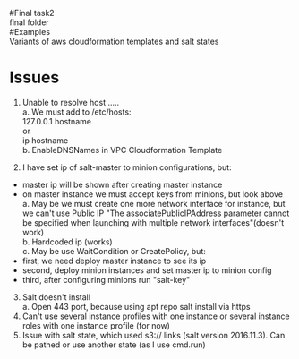 #Final task2<br>
final folder<br>
#Examples<br>
Variants of aws cloudformation templates and salt states<br>
# Issues<br>
1) Unable to resolve host .....<br>
a. We must add to /etc/hosts: <br>
127.0.0.1 hostname <br>
or <br>
ip hostname<br>
b. EnableDNSNames in VPC Cloudformation Template<br>

2) I have set ip of salt-master to minion configurations, but:<br>
 - master ip will be shown after creating master instance<br>
 - on master instance we must accept keys from minions, but look above<br>
a. May be we must create one more network interface for instance, but we can't use Public IP "The associatePublicIPAddress parameter cannot be specified when launching with multiple network interfaces"(doesn't work)<br>
b. Hardcoded ip (works)<br>
c. May be use WaitCondition or CreatePolicy, but:<br>
 - first, we need deploy master instance to see its ip<br>
 - second, deploy minion instances and set master ip  to minion config<br>
 - third, after configuring minions run "salt-key"<br>

3) Salt doesn't install<br>
a. Open 443 port, because using apt repo salt install via https<br>
4) Can't use several instance profiles with one instance or several instance roles with one instance profile (for now)<br>
5) Issue with salt state, which used s3:// links (salt version 2016.11.3). Can be pathed or use another state (as I use cmd.run)<br>